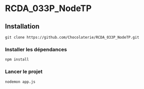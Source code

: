 # RCDA_033P_NodeTP

## Installation

```
git clone https://github.com/Chocolaterie/RCDA_033P_NodeTP.git
```

### Installer les dépendances
```
npm install
```

### Lancer le projet
```
nodemon app.js
```